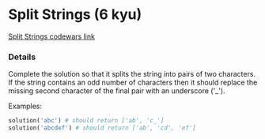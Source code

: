 # Split Strings (6 kyu)
[Split Strings codewars link](https://www.codewars.com/kata/515de9ae9dcfc28eb6000001)

### Details
Complete the solution so that it splits the string into pairs of two characters. If the string contains an odd number of characters then it should replace the missing second character of the final pair with an underscore ('_').

Examples:
```python
solution('abc') # should return ['ab', 'c_']
solution('abcdef') # should return ['ab', 'cd', 'ef']
```